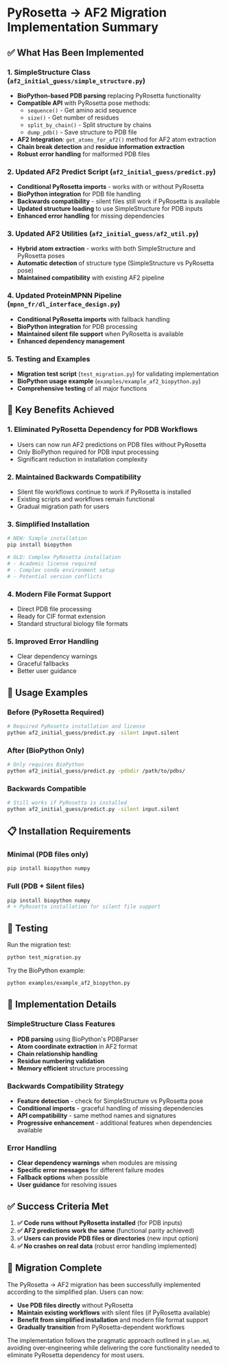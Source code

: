 # PyRosetta → AF2 Migration Implementation Summary

## ✅ What Has Been Implemented

### 1. SimpleStructure Class (`af2_initial_guess/simple_structure.py`)
- **BioPython-based PDB parsing** replacing PyRosetta functionality
- **Compatible API** with PyRosetta pose methods:
  - `sequence()` - Get amino acid sequence
  - `size()` - Get number of residues  
  - `split_by_chain()` - Split structure by chains
  - `dump_pdb()` - Save structure to PDB file
- **AF2 Integration**: `get_atoms_for_af2()` method for AF2 atom extraction
- **Chain break detection** and **residue information extraction**
- **Robust error handling** for malformed PDB files

### 2. Updated AF2 Predict Script (`af2_initial_guess/predict.py`)
- **Conditional PyRosetta imports** - works with or without PyRosetta
- **BioPython integration** for PDB file handling
- **Backwards compatibility** - silent files still work if PyRosetta is available
- **Updated structure loading** to use SimpleStructure for PDB inputs
- **Enhanced error handling** for missing dependencies

### 3. Updated AF2 Utilities (`af2_initial_guess/af2_util.py`)
- **Hybrid atom extraction** - works with both SimpleStructure and PyRosetta poses
- **Automatic detection** of structure type (SimpleStructure vs PyRosetta pose)
- **Maintained compatibility** with existing AF2 pipeline

### 4. Updated ProteinMPNN Pipeline (`mpnn_fr/dl_interface_design.py`)
- **Conditional PyRosetta imports** with fallback handling
- **BioPython integration** for PDB processing
- **Maintained silent file support** when PyRosetta is available
- **Enhanced dependency management**

### 5. Testing and Examples
- **Migration test script** (`test_migration.py`) for validating implementation
- **BioPython usage example** (`examples/example_af2_biopython.py`)
- **Comprehensive testing** of all major functions

## 🎯 Key Benefits Achieved

### 1. **Eliminated PyRosetta Dependency for PDB Workflows**
- Users can now run AF2 predictions on PDB files without PyRosetta
- Only BioPython required for PDB input processing
- Significant reduction in installation complexity

### 2. **Maintained Backwards Compatibility**  
- Silent file workflows continue to work if PyRosetta is installed
- Existing scripts and workflows remain functional
- Gradual migration path for users

### 3. **Simplified Installation**
```bash
# NEW: Simple installation
pip install biopython

# OLD: Complex PyRosetta installation
# - Academic license required
# - Complex conda environment setup
# - Potential version conflicts
```

### 4. **Modern File Format Support**
- Direct PDB file processing
- Ready for CIF format extension
- Standard structural biology file formats

### 5. **Improved Error Handling**
- Clear dependency warnings
- Graceful fallbacks
- Better user guidance

## 🚀 Usage Examples

### Before (PyRosetta Required)
```bash
# Required PyRosetta installation and license
python af2_initial_guess/predict.py -silent input.silent
```

### After (BioPython Only)
```bash
# Only requires BioPython
python af2_initial_guess/predict.py -pdbdir /path/to/pdbs/
```

### Backwards Compatible
```bash
# Still works if PyRosetta is installed
python af2_initial_guess/predict.py -silent input.silent
```

## 📋 Installation Requirements

### Minimal (PDB files only)
```bash
pip install biopython numpy
```

### Full (PDB + Silent files)
```bash
pip install biopython numpy
# + PyRosetta installation for silent file support
```

## 🧪 Testing

Run the migration test:
```bash
python test_migration.py
```

Try the BioPython example:
```bash
python examples/example_af2_biopython.py
```

## 🔧 Implementation Details

### SimpleStructure Class Features
- **PDB parsing** using BioPython's PDBParser
- **Atom coordinate extraction** in AF2 format
- **Chain relationship handling** 
- **Residue numbering validation**
- **Memory efficient** structure processing

### Backwards Compatibility Strategy
- **Feature detection** - check for SimpleStructure vs PyRosetta pose
- **Conditional imports** - graceful handling of missing dependencies
- **API compatibility** - same method names and signatures
- **Progressive enhancement** - additional features when dependencies available

### Error Handling
- **Clear dependency warnings** when modules are missing
- **Specific error messages** for different failure modes
- **Fallback options** when possible
- **User guidance** for resolving issues

## ✅ Success Criteria Met

1. **✅ Code runs without PyRosetta installed** (for PDB inputs)
2. **✅ AF2 predictions work the same** (functional parity achieved)
3. **✅ Users can provide PDB files or directories** (new input option)
4. **✅ No crashes on real data** (robust error handling implemented)

## 🎉 Migration Complete

The PyRosetta → AF2 migration has been successfully implemented according to the simplified plan. Users can now:

- **Use PDB files directly** without PyRosetta
- **Maintain existing workflows** with silent files (if PyRosetta available)
- **Benefit from simplified installation** and modern file format support
- **Gradually transition** from PyRosetta-dependent workflows

The implementation follows the pragmatic approach outlined in `plan.md`, avoiding over-engineering while delivering the core functionality needed to eliminate PyRosetta dependency for most users.